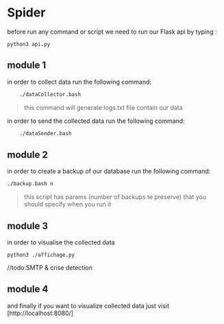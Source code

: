 # Spider
before run any command or script we need to run our Flask api by typing :
```commandeline
python3 api.py
```
## module 1
in order to collect data run the following command:
```bash
    ./dataCollector.bash
```
> this command will generate logs.txt file contain our data

in order to send the collected data run the following command:
```bash
    ./dataSender.bash
```

## module 2
in order to create a backup of our database run the following command:
```bash
./backup.bash n
```
> this script has params (number of backups te preserve) that you should specify when you run it 
## module 3
in order to visualise the collected data
```commandline
python3 ./affichage.py
```
//todo:SMTP & crise detection
## module 4
and finally if you want to visualize collected data just visit [http://localhost:8080/]
